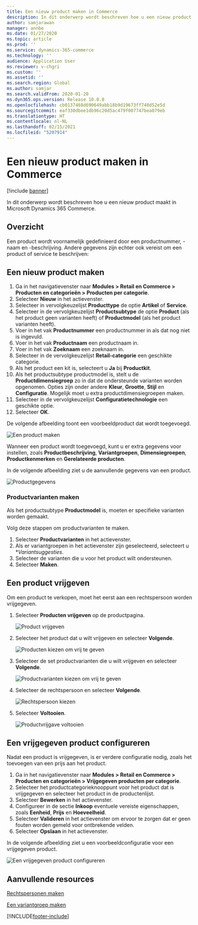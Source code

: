 ```yaml
---
title: Een nieuw product maken in Commerce
description: In dit onderwerp wordt beschreven hoe u een nieuw product maakt in Microsoft Dynamics 365 Commerce.
author: samjarawan
manager: annbe
ms.date: 01/27/2020
ms.topic: article
ms.prod: ''
ms.service: dynamics-365-commerce
ms.technology: ''
audience: Application User
ms.reviewer: v-chgri
ms.custom: ''
ms.assetid: ''
ms.search.region: Global
ms.author: samjar
ms.search.validFrom: 2020-01-20
ms.dyn365.ops.version: Release 10.0.8
ms.openlocfilehash: cb0137468d690649abb18b9d19673ff740d52e5d
ms.sourcegitcommit: eaf330dbee1db96c20d5ac479f007747bea079eb
ms.translationtype: HT
ms.contentlocale: nl-NL
ms.lasthandoff: 02/15/2021
ms.locfileid: "5207914"
---
```

# <a name="create-a-new-product-in-commerce"></a>Een nieuw product maken in Commerce


[!include [banner](includes/banner.md)]

In dit onderwerp wordt beschreven hoe u een nieuw product maakt in Microsoft Dynamics 365 Commerce.

## <a name="overview"></a>Overzicht

Een product wordt voornamelijk gedefinieerd door een productnummer, -naam en -beschrijving. Andere gegevens zijn echter ook vereist om een product of service te beschrijven:

## <a name="create-a-new-product"></a>Een nieuw product maken

1. Ga in het navigatievenster naar **Modules \> Retail en Commerce \> Producten en categorieën \> Producten per categorie**.
1. Selecteer **Nieuw** in het actievenster.
1. Selecteer in vervolgkeuzelijst **Producttype** de optie **Artikel** of **Service**.
1. Selecteer in de vervolgkeuzelijst **Productsubtype** de optie **Product** (als het product geen varianten heeft) of **Productmodel** (als het product varianten heeft).
1. Voer in het vak **Productnummer** een productnummer in als dat nog niet is ingevuld.
1. Voer in het vak **Productnaam** een productnaam in.
1. Voer in het vak **Zoeknaam** een zoeknaam in.
1. Selecteer in de vervolgkeuzelijst **Retail-categorie** een geschikte categorie.
1. Als het product een kit is, selecteert u **Ja** bij **Productkit**.
1. Als het productsubtype productmodel is, stelt u de **Productdimensiegroep** zo in dat de ondersteunde varianten worden opgenomen. Opties zijn onder andere **Kleur**, **Grootte**, **Stijl** en **Configuratie**. Mogelijk moet u extra productdimensiegroepen maken.
1. Selecteer in de vervolgkeuzelijst **Configuratietechnologie** een geschikte optie.
1. Selecteer **OK**.

De volgende afbeelding toont een voorbeeldproduct dat wordt toegevoegd.

![Een product maken](media/create-new-product.png)

Wanneer een product wordt toegevoegd, kunt u er extra gegevens voor instellen, zoals **Productbeschrijving**, **Variantgroepen**, **Dimensiegroepen**, **Productkenmerken** en **Gerelateerde producten**.

In de volgende afbeelding ziet u de aanvullende gegevens van een product.

![Productgegevens](media/create-new-product-2.png)

### <a name="create-product-variants"></a>Productvarianten maken

Als het productsubtype **Productmodel** is, moeten er specifieke varianten worden gemaakt. 

Volg deze stappen om productvarianten te maken.

1. Selecteer **Productvarianten** in het actievenster.
1. Als er variantgroepen in het actievenster zijn geselecteerd, selecteert u **Variantsuggesties*.
1. Selecteer de varianten die u voor het product wilt ondersteunen.
1. Selecteer **Maken**.

## <a name="release-a-product"></a>Een product vrijgeven

Om een product te verkopen, moet het eerst aan een rechtspersoon worden vrijgegeven.

1. Selecteer **Producten vrijgeven** op de productpagina.

    ![Product vrijgeven](media/create-new-product-3.png)

1. Selecteer het product dat u wilt vrijgeven en selecteer **Volgende**.

    ![Producten kiezen om vrij te geven](media/create-new-product-4.png)

1. Selecteer de set productvarianten die u wilt vrijgeven en selecteer **Volgende**.

    ![Productvarianten kiezen om vrij te geven](media/create-new-product-5.png)

1. Selecteer de rechtspersoon en selecteer **Volgende**.

    ![Rechtspersoon kiezen](media/create-new-product-6.png)

1. Selecteer **Voltooien**.

    ![Productvrijgave voltooien](media/create-new-product-7.png)

## <a name="configure-a-released-product"></a>Een vrijgegeven product configureren

Nadat een product is vrijgegeven, is er verdere configuratie nodig, zoals het toevoegen van een prijs aan het product.

1. Ga in het navigatievenster naar **Modules \> Retail en Commerce \> Producten en categorieën \> Vrijgegeven producten per categorie**.
1. Selecteer het productcategorieknooppunt voor het product dat is vrijgegeven en selecteer het product in de productenlijst.
1. Selecteer **Bewerken** in het actievenster.
1. Configureer in de sectie **Inkoop** eventuele vereiste eigenschappen, zoals **Eenheid**, **Prijs** en **Hoeveelheid**.
1. Selecteer **Valideren** in het actievenster om ervoor te zorgen dat er geen fouten worden gemeld voor ontbrekende velden.
1. Selecteer **Opslaan** in het actievenster.

In de volgende afbeelding ziet u een voorbeeldconfiguratie voor een vrijgegeven product.

![Een vrijgegeven product configureren](media/create-new-product-8.png)

## <a name="additional-resources"></a>Aanvullende resources

[Rechtspersonen maken](channels-legal-entities.md)

[Een variantgroep maken](create-variant-group.md) 


[!INCLUDE[footer-include](../includes/footer-banner.md)]